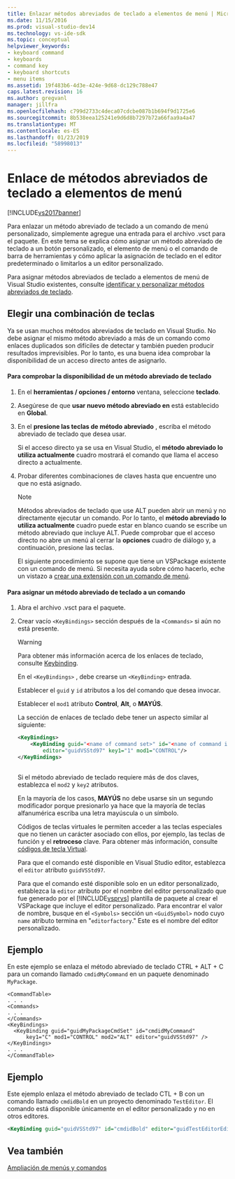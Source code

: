 ```yaml
---
title: Enlazar métodos abreviados de teclado a elementos de menú | Microsoft Docs
ms.date: 11/15/2016
ms.prod: visual-studio-dev14
ms.technology: vs-ide-sdk
ms.topic: conceptual
helpviewer_keywords:
- keyboard command
- keyboards
- command key
- keyboard shortcuts
- menu items
ms.assetid: 19f483b6-4d3e-424e-9d68-dc129c788e47
caps.latest.revision: 16
ms.author: gregvanl
manager: jillfra
ms.openlocfilehash: c799d2733c4deca07cdcbe087b1b694f9d1725e6
ms.sourcegitcommit: 8b538eea125241e9d6d8b7297b72a66faa9a4a47
ms.translationtype: MT
ms.contentlocale: es-ES
ms.lasthandoff: 01/23/2019
ms.locfileid: "58998013"
---
```

# <a name="binding-keyboard-shortcuts-to-menu-items"></a>Enlace de métodos abreviados de teclado a elementos de menú
[!INCLUDE[vs2017banner](../includes/vs2017banner.md)]

Para enlazar un método abreviado de teclado a un comando de menú personalizado, simplemente agregue una entrada para el archivo .vsct para el paquete. En este tema se explica cómo asignar un método abreviado de teclado a un botón personalizado, el elemento de menú o el comando de barra de herramientas y cómo aplicar la asignación de teclado en el editor predeterminado o limitarlos a un editor personalizado.  
  
 Para asignar métodos abreviados de teclado a elementos de menú de Visual Studio existentes, consulte [identificar y personalizar métodos abreviados de teclado](../ide/identifying-and-customizing-keyboard-shortcuts-in-visual-studio.md).  
  
## <a name="choosing-a-key-combination"></a>Elegir una combinación de teclas  
 Ya se usan muchos métodos abreviados de teclado en Visual Studio. No debe asignar el mismo método abreviado a más de un comando como enlaces duplicados son difíciles de detectar y también pueden producir resultados imprevisibles. Por lo tanto, es una buena idea comprobar la disponibilidad de un acceso directo antes de asignarlo.  
  
#### <a name="to-verify-the-availability-of-a-keyboard-shortcut"></a>Para comprobar la disponibilidad de un método abreviado de teclado  
  
1. En el **herramientas / opciones / entorno** ventana, seleccione **teclado**.  
  
2. Asegúrese de que **usar nuevo método abreviado en** está establecido en **Global**.  
  
3. En el **presione las teclas de método abreviado** , escriba el método abreviado de teclado que desea usar.  
  
    Si el acceso directo ya se usa en Visual Studio, el **método abreviado lo utiliza actualmente** cuadro mostrará el comando que llama el acceso directo a actualmente.  
  
4. Probar diferentes combinaciones de claves hasta que encuentre uno que no está asignado.  
  
   > [!NOTE]
   >  Métodos abreviados de teclado que use ALT pueden abrir un menú y no directamente ejecutar un comando. Por lo tanto, el **método abreviado lo utiliza actualmente** cuadro puede estar en blanco cuando se escribe un método abreviado que incluye ALT. Puede comprobar que el acceso directo no abre un menú al cerrar la **opciones** cuadro de diálogo y, a continuación, presione las teclas.  
  
   El siguiente procedimiento se supone que tiene un VSPackage existente con un comando de menú. Si necesita ayuda sobre cómo hacerlo, eche un vistazo a [crear una extensión con un comando de menú](../extensibility/creating-an-extension-with-a-menu-command.md).  
  
#### <a name="to-assign-a-keyboard-shortcut-to-a-command"></a>Para asignar un método abreviado de teclado a un comando  
  
1. Abra el archivo .vsct para el paquete.  
  
2. Crear vacío `<KeyBindings>` sección después de la `<Commands>` si aún no está presente.  
  
   > [!WARNING]
   >  Para obtener más información acerca de los enlaces de teclado, consulte [Keybinding](../extensibility/keybinding-element.md).  
  
    En el `<KeyBindings>` , debe crearse un `<KeyBinding>` entrada.  
  
    Establecer el `guid` y `id` atributos a los del comando que desea invocar.  
  
    Establecer el `mod1` atributo **Control**, **Alt**, o **MAYÚS**.  
  
    La sección de enlaces de teclado debe tener un aspecto similar al siguiente:  
  
   ```xml  
   <KeyBindings>  
       <KeyBinding guid="<name of command set>" id="<name of command id>"  
           editor="guidVSStd97" key1="1" mod1="CONTROL"/>  
   </KeyBindings>  
  
   ```  
  
   Si el método abreviado de teclado requiere más de dos claves, establezca el `mod2` y `key2` atributos.  
  
   En la mayoría de los casos, **MAYÚS** no debe usarse sin un segundo modificador porque presionarlo ya hace que la mayoría de teclas alfanumérica escriba una letra mayúscula o un símbolo.  
  
   Códigos de teclas virtuales le permiten acceder a las teclas especiales que no tienen un carácter asociado con ellos, por ejemplo, las teclas de función y el **retroceso** clave. Para obtener más información, consulte [códigos de tecla Virtual](http://go.microsoft.com/fwlink/?LinkID=105932).  
  
   Para que el comando esté disponible en Visual Studio editor, establezca el `editor` atributo `guidVSStd97`.  
  
   Para que el comando esté disponible solo en un editor personalizado, establezca la `editor` atributo por el nombre del editor personalizado que fue generado por el [!INCLUDE[vsprvs](../includes/vsprvs-md.md)] plantilla de paquete al crear el VSPackage que incluye el editor personalizado. Para encontrar el valor de nombre, busque en el `<Symbols>` sección un `<GuidSymbol>` nodo cuyo `name` atributo termina en "`editorfactory`." Este es el nombre del editor personalizado.  
  
## <a name="example"></a>Ejemplo  
 En este ejemplo se enlaza el método abreviado de teclado CTRL + ALT + C para un comando llamado `cmdidMyCommand` en un paquete denominado `MyPackage`.  
  
```  
<CommandTable>  
. . .  
<Commands>  
. . .  
</Commands>  
<KeyBindings>  
  <KeyBinding guid="guidMyPackageCmdSet" id="cmdidMyCommand"   
      key1="C" mod1="CONTROL" mod2="ALT" editor="guidVSStd97" />  
</KeyBindings>  
. . .  
</CommandTable>  
```  
  
## <a name="example"></a>Ejemplo  
 Este ejemplo enlaza el método abreviado de teclado CTL + B con un comando llamado `cmdidBold` en un proyecto denominado `TestEditor`. El comando está disponible únicamente en el editor personalizado y no en otros editores.  
  
```xml  
<KeyBinding guid="guidVSStd97" id="cmdidBold" editor="guidTestEditorEditorFactory" key1="B" mod1="Control" />  
```  
  
## <a name="see-also"></a>Vea también  
 [Ampliación de menús y comandos](../extensibility/extending-menus-and-commands.md)
